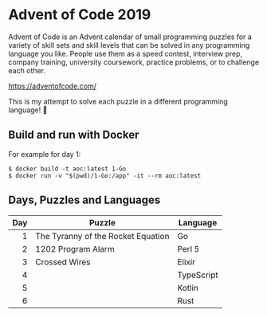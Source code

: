 # Advent of Code 2019

Advent of Code is an Advent calendar of small programming puzzles for a variety of skill sets and skill levels that can be solved in any programming language you like. People use them as a speed contest, interview prep, company training, university coursework, practice problems, or to challenge each other.

https://adventofcode.com/

This is my attempt to solve each puzzle in a different programming language! 😬

## Build and run with Docker

For example for day 1:

    $ docker build -t aoc:latest 1-Go
    $ docker run -v "$(pwd)/1-Go:/app" -it --rm aoc:latest

## Days, Puzzles and Languages

| Day | Puzzle                             | Language   |
| ---:| ---------------------------------- | ---------- |
|   1 | The Tyranny of the Rocket Equation | Go         |
|   2 | 1202 Program Alarm                 | Perl 5     |
|   3 | Crossed Wires                      | Elixir     |
|   4 |                                    | TypeScript |
|   5 |                                    | Kotlin     |
|   6 |                                    | Rust       |
